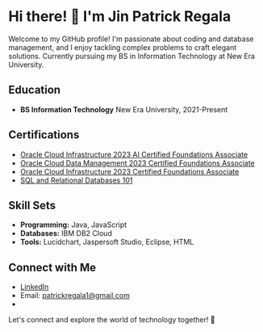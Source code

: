 # Hi there! 👋 I'm Jin Patrick Regala

Welcome to my GitHub profile! I'm passionate about coding and database management, and I enjoy tackling complex problems to craft elegant solutions. Currently pursuing my BS in Information Technology at New Era University.

## Education
- **BS Information Technology**
  New Era University, 2021-Present

## Certifications
- [Oracle Cloud Infrastructure 2023 AI Certified Foundations Associate](https://catalog-education.oracle.com/pls/certview/sharebadge?id=60DCA74B97DB9EC00B39003BDF0D1F95C3A48AF703CA8F1E9BE1900FDF89A473&fbclid=IwAR0q3OE2aqB3rZHI2iMUV1TRg9DA5RfK-YQwKb84cdvJ_hPQwjweYAiNwOk)
- [Oracle Cloud Data Management 2023 Certified Foundations Associate](https://catalog-education.oracle.com/pls/certview/sharebadge?id=868FB5D1E699628247F1F2775BDF4EC4C9B35077106D12D7E4B4620F1B4BB8AD&fbclid=IwAR0Mkk7sEjRNJLRt4Likt9vkcZIonHHPcTiSPXM_igAbgf0LwEb9DVzzOrs)
- [Oracle Cloud Infrastructure 2023 Certified Foundations Associate](https://catalog-education.oracle.com/pls/certview/sharebadge?id=5D5E06AC45C318D24C594660E08A49C432308D98744877614295D453F5DBBB83&fbclid=IwAR3Ee6Rn04hGOCKMq3QxWeLH0x2S1LOy7i3MzBPXzcvRAlT2CMCEw4ng3EE)
- [SQL and Relational Databases 101](Certification_Link_4)

## Skill Sets
- **Programming:** Java, JavaScript
- **Databases:** IBM DB2 Cloud
- **Tools:** Lucidchart, Jaspersoft Studio, Eclipse, HTML

## Connect with Me
- [LinkedIn](LinkedIn_Profile_Link)
- Email: patrickregala1@gmail.com
- 

Let's connect and explore the world of technology together! 🚀
